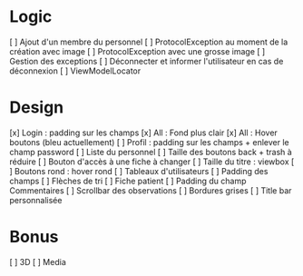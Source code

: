 Logic
=====

[ ] Ajout d'un membre du personnel
	[ ] ProtocolException au moment de la création avec image
	[ ] ProtocolException avec une grosse image
[ ] Gestion des exceptions 
[ ] Déconnecter et informer l'utilisateur en cas de déconnexion
[ ] ViewModelLocator

Design
======


[x] Login : padding sur les champs
[x] All : Fond plus clair
[x] All : Hover boutons (bleu actuellement)
[ ] Profil : padding sur les champs + enlever le champ password
[ ] Liste du personnel
	[ ] Taille des boutons back + trash à réduire
	[ ] Bouton d'accès à une fiche à changer
	[ ] Taille du titre : viewbox
[ ] Boutons rond : hover rond
[ ] Tableaux d'utilisateurs
	[ ] Padding des champs
	[ ] Flèches de tri
[ ] Fiche patient
	[ ] Padding du champ Commentaires
	[ ] Scrollbar des observations
	[ ] Bordures grises
[ ] Title bar personnalisée

Bonus
=====

[ ] 3D
[ ] Media
